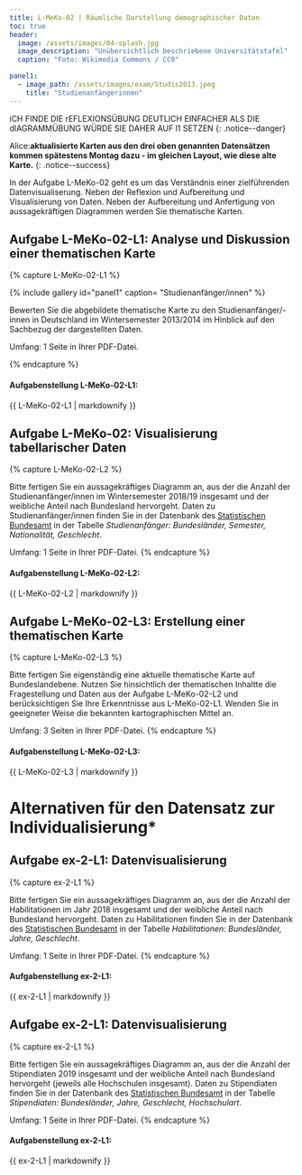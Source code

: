 ```yaml
---
title: L-MeKo-02 | Räumliche Darstellung demographischer Daten
toc: true
header:
  image: /assets/images/04-splash.jpg
  image_description: "Unübersichtlich beschriebene Universitätstafel"
  caption: "Foto: Wikimedia Commons / CC0"

panel1:
  - image_path: /assets/images/exam/Studis2013.jpeg
    title: "Studienanfängerinnen"
---
```


iCH FINDE DIE rEFLEXIONSÜBUNG DEUTLICH EINFACHER ALS DIE dIAGRAMMÜBUNG WÜRDE SIE DAHER AUF l1 SETZEN
{: .notice--danger}

Alice:**aktualisierte Karten aus den drei oben genannten Datensätzen kommen spätestens Montag dazu - im gleichen Layout, wie diese alte Karte.**
{: .notice--success}


In der Aufgabe L-MeKo-02  geht es um das Verständnis einer zielführenden Datenvisualiserung. Neben der Reflexion und Aufbereitung und Visualisierung von Daten. Neben der Aufbereitung und Anfertigung von aussagekräftigen Diagrammen werden Sie thematische Karten.

## Aufgabe L-MeKo-02-L1: Analyse und Diskussion einer thematischen Karte


{% capture L-MeKo-02-L1 %}

{% include gallery id="panel1"  caption= "Studienanfänger/innen" %}

Bewerten Sie die abgebildete thematische Karte zu den Studienanfänger/-innen in Deutschland im Wintersemester 2013/2014 im Hinblick auf den Sachbezug der dargestellten Daten.

Umfang: 1 Seite in Ihrer PDF-Datei.

{% endcapture %}

<div class="notice--success">
  <h4 class="no_toc">Aufgabenstellung L-MeKo-02-L1:</h4>
  {{ L-MeKo-02-L1 | markdownify }}
</div>


## Aufgabe L-MeKo-02: Visualisierung tabellarischer Daten

{% capture L-MeKo-02-L2 %}

Bitte fertigen Sie ein aussagekräftiges Diagramm an, aus der die Anzahl der Studienanfänger/innen im Wintersemester 2018/19 insgesamt und der weibliche Anteil nach Bundesland hervorgeht. Daten zu Studienanfänger/innen finden Sie in der Datenbank des [Statistischen Bundesamt](https://www-genesis.destatis.de/genesis/online) in der Tabelle *Studienanfänger: Bundesländer, Semester, Nationalität, Geschlecht*.

Umfang: 1 Seite in Ihrer PDF-Datei.
{% endcapture %}

<div class="notice--success">
  <h4 class="no_toc">Aufgabenstellung L-MeKo-02-L2:</h4>
  {{ L-MeKo-02-L2 | markdownify }}
</div>



## Aufgabe L-MeKo-02-L3: Erstellung einer thematischen Karte

{% capture L-MeKo-02-L3 %}

Bitte fertigen Sie eigenständig eine aktuelle thematische Karte auf Bundeslandebene. Nutzen Sie hinsichtlich der thematischen Inhaltte die Fragestellung und Daten aus der Aufgabe L-MeKo-02-L2 und berücksichtigen Sie Ihre Erkenntnisse aus L-MeKo-02-L1. Wenden Sie in geeigneter Weise die bekannten kartographischen Mittel an.

Umfang: 3 Seiten in Ihrer PDF-Datei.
{% endcapture %}

<div class="notice--success">
  <h4 class="no_toc">Aufgabenstellung L-MeKo-02-L3:</h4>
  {{ L-MeKo-02-L3 | markdownify }}
</div>






# Alternativen für den Datensatz zur Individualisierung*

## Aufgabe ex-2-L1: Datenvisualisierung

{% capture ex-2-L1 %}

Bitte fertigen Sie ein aussagekräftiges Diagramm an, aus der die Anzahl der Habilitationen im Jahr 2018 insgesamt und der weibliche Anteil nach Bundesland hervorgeht. Daten zu Habilitationen finden Sie in der Datenbank des [Statistischen Bundesamt](https://www-genesis.destatis.de/genesis/online) in der Tabelle *Habilitationen: Bundesländer, Jahre, Geschlecht*.

Umfang: 1 Seite in Ihrer PDF-Datei.
{% endcapture %}

<div class="notice--success">
  <h4 class="no_toc">Aufgabenstellung ex-2-L1:</h4>
  {{ ex-2-L1 | markdownify }}
</div>

## Aufgabe ex-2-L1: Datenvisualisierung

{% capture ex-2-L1 %}

Bitte fertigen Sie ein aussagekräftiges Diagramm an, aus der die Anzahl der Stipendiaten 2019 insgesamt und der weibliche Anteil nach Bundesland hervorgeht (jeweils alle Hochschulen insgesamt). Daten zu Stipendiaten finden Sie in der Datenbank des [Statistischen Bundesamt](https://www-genesis.destatis.de/genesis/online) in der Tabelle *Stipendiaten: Bundesländer, Jahre, Geschlecht, Hochschulart*.

Umfang: 1 Seite in Ihrer PDF-Datei.
{% endcapture %}

<div class="notice--success">
  <h4 class="no_toc">Aufgabenstellung ex-2-L1:</h4>
  {{ ex-2-L1 | markdownify }}
</div>
